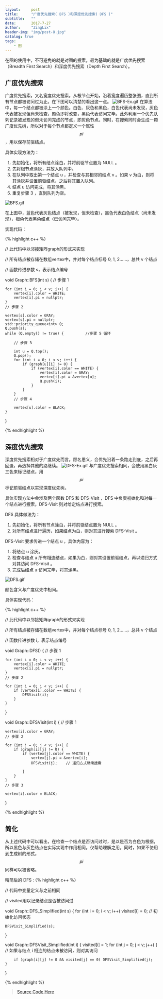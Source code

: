 ```yaml
---
layout:     post
title:      "广度优先搜索( BFS )和深度优先搜索( DFS )"
subtitle:   ""
date:       2017-7-27
author:     "ZingLix"
header-img: "img/post-8.jpg"
catalog: true
tags:
    - 图
---
```


在图的使用中，不可避免的就是对图的搜索，最为基础的就是广度优先搜索（Breadth First Search）和深度优先搜索（Depth First Search）。

## 广度优先搜索

广度优先搜索，又名宽度优先搜索，从根节点开始，沿着宽度遍历整张图，直到所有节点都被访问过为止。在下图可以清楚的看出这一点。
![BFS-Ex.gif](/img/in-post/DFS&BFS/BFS-Ex.gif)
在算法中，每一个结点都被涂上一个颜色，白色、灰色和黑色，白色代表尚未发现，灰色代表被发现但尚未检查，颜色即将改变，黑色代表访问完毕。此外利用一个优先队列记录被发现的但未访问完成的节点，即灰色节点。同时，在搜索同时会生成一颗广度优先树，所以对于每个节点都定义一个属性 $$ pi $$，用以保存前驱结点。

具体实现方法为：  
1. 先初始化，将所有结点涂白，并将前驱节点置为 NULL 。
1. 先将根节点涂灰，并放入队列中。
1. 在队列中取出第一个结点 u ，并检查与其相邻的结点 v 。如果 v 为白，则将其涂灰并设置前驱结点，之后将其置入队列。
1. 结点 u 访问完成，将其涂黑。
1. 重复步骤 3 ，直到队列为空。

![BFS.gif](/img/in-post/DFS&BFS/BFS.gif)

在上图中，蓝色代表灰色结点（被发现，但未检查），黑色代表白色结点（尚未发现），橙色代表黑色结点（已访问完毕）。

实现代码：

{% highlight c++ %}

// 此代码中以邻接矩阵graph的形式来实现

// 所有结点被存储在数组vertex中，并对每个结点标号 0, 1, 2......，总共 v 个结点

// 函数传进参数 s，表示结点编号

void Graph::BFS(int s) {
       // 步骤 1
       
	for (int i = 0; i < v; i++) {
		vertex[i].color = WHITE;
		vertex[i].pi = nullptr;
	}
	// 步骤 2
	
	vertex[s].color = GRAY;
	vertex[s].pi = nullptr;
	std::priority_queue<int> Q;
	Q.push(s);
	while (Q.empty() != true) {          //步骤 5 循环
	
		// 步骤 3 
		
		int u = Q.top();
		Q.pop();
		for (int i = 0; i < v; i++) {
			if (graph[u][i] != 0) {
				if (vertex[i].color == WHITE) {
					vertex[i].color = GRAY;
					vertex[i].pi = &vertex[u];
					Q.push(i);
				}
			}
		}
		// 步骤 4
		
		vertex[u].color = BLACK;
	}
}

{% endhighlight %}


## 深度优先搜索

深度优先搜索相对于广度优先而言，顾名思义，会优先沿着一条路走到底，之后再回退，再选择其他的路继续。
![DFS-Ex.gif](/img/in-post/DFS&BFS/DFS-Ex.gif)
与广度优先搜索相同，会使用黑白灰三色来标记结点，用 $$ pi $$ 标记前驱结点以实现深度优先树。

具体实现方法中会涉及两个函数 DFS 和 DFS-Visit ，DFS 中负责初始化和对每一个结点进行搜索，DFS-Visit 则对给定结点进行搜索。

DFS 具体做法为：
1. 先初始化，将所有节点涂白，并将前驱结点置为 NULL 。
1. 对所有结点进行遍历，如果结点为白，则对其进行搜索 DFS-Visit 。

DFS-Visit 要求传进一个结点 u ，具体内容为：  
1. 将结点 u 涂灰。
1. 检查与结点 u 所有相连结点，如果为白，则对其设置前驱结点，再以递归方式对其访问 DFS-Visit 。
1. 完成后结点 u 访问完毕，将其涂黑。

![DFS.gif](/img/in-post/DFS&BFS/DFS.gif)

颜色含义与广度优先中相同。

具体实现代码：

{% highlight c++ %}

// 此代码中以邻接矩阵graph的形式来实现

// 所有结点被存储在数组vertex中，并对每个结点标号 0, 1, 2......，总共 v 个结点

// 函数传进参数 i，表示结点编号

void Graph::DFS() {
       // 步骤 1
       
	for (int i = 0; i < v; i++) {
		vertex[i].color = WHITE;
		vertex[i].pi = nullptr;
	}
	// 步骤 2
	
	for (int i = 0; i < v; i++) {
		if (vertex[i].color == WHITE) {
			DFSVisit(i);
		}
	}
}

void Graph::DFSVisit(int i) {
	// 步骤 1
	
	vertex[i].color = GRAY;
	// 步骤 2
	
	for (int j = 0; j < v; j++) {
		if (graph[i][j] != 0) {
			if (vertex[j].color == WHITE) {
				vertex[j].pi = &vertex[i];
				DFSVisit(j);    // 递归方式继续搜索
				
			}
		}
	}
	// 步骤 3
	
	vertex[i].color = BLACK;
}

{% endhighlight %}

## 简化

从上述代码中可以看出，在检查一个结点是否访问过时，是以是否为白色为根据，所以黑色与灰色结点在实际实现中作用相同，仅帮助理解之用。同时，如果不使用到生成树的形式，$$ pi $$ 同样可以被省略。

精简后的 DFS :
{% highlight c++ %}

// 代码中变量定义与之前相同

// visited用以记录结点是否被访问过


void Graph::DFS_Simplified(int s) {
	for (int i = 0; i < v; i++) visited[i] = 0;   // 初始化访问状态
	
	DFSVisit_Simplified(s);
}

void Graph::DFSVisit_Simplified(int i) {
	visited[i] = 1;
	for (int j = 0; j < v; j++) {
	       // 如果与结点 i 相连的结点未被访问，则对其访问
	       
		if (graph[i][j] != 0 && visited[j] == 0) DFSVisit_Simplified(j);
	}
}

{% endhighlight %}

> [Source Code Here](https://github.com/ZingLix/Data-Structures-and-Algorithm/tree/master/Graph)
